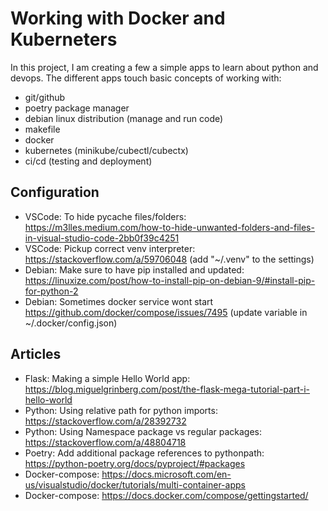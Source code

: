 # Working with Docker and Kuberneters

In this project, I am creating a few a simple apps to learn about python and devops.
The different apps touch basic concepts of working with:

* git/github
* poetry package manager
* debian linux distribution (manage and run code)
* makefile
* docker
* kubernetes (minikube/cubectl/cubectx)
* ci/cd (testing and deployment)


## Configuration

* VSCode: To hide pycache files/folders: https://m3lles.medium.com/how-to-hide-unwanted-folders-and-files-in-visual-studio-code-2bb0f39c4251
* VSCode: Pickup correct venv interpreter: https://stackoverflow.com/a/59706048 (add "~/.venv" to the settings)
* Debian: Make sure to have pip installed and updated: https://linuxize.com/post/how-to-install-pip-on-debian-9/#install-pip-for-python-2
* Debian: Sometimes docker service wont start https://github.com/docker/compose/issues/7495 (update variable in ~/.docker/config.json)

## Articles

* Flask: Making a simple Hello World app: https://blog.miguelgrinberg.com/post/the-flask-mega-tutorial-part-i-hello-world
* Python: Using relative path for python imports: https://stackoverflow.com/a/28392732
* Python: Using Namespace package vs regular packages: https://stackoverflow.com/a/48804718
* Poetry: Add additional package references to pythonpath: https://python-poetry.org/docs/pyproject/#packages
* Docker-compose: https://docs.microsoft.com/en-us/visualstudio/docker/tutorials/multi-container-apps
* Docker-compose: https://docs.docker.com/compose/gettingstarted/
